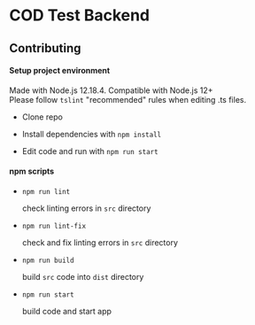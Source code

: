 # COD Test Backend

## Contributing


#### Setup project environment

Made with Node.js 12.18.4. Compatible with Node.js 12+<br>
Please follow `tslint` "recommended" rules when editing .ts files.

- Clone repo

- Install dependencies with `npm install`

- Edit code and run with `npm run start`


#### npm scripts

- `npm run lint`

    check linting errors in `src` directory

- `npm run lint-fix`

    check and fix linting errors in `src` directory

- `npm run build`

    build `src` code into `dist` directory

- `npm run start`

    build code and start app
